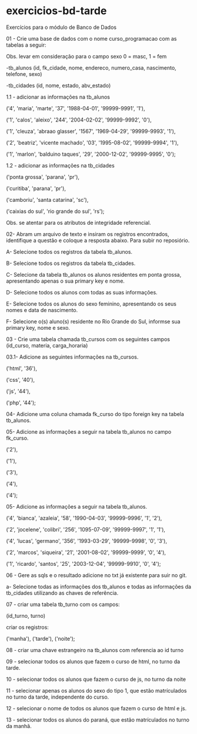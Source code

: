 # exercicios-bd-tarde
Exercícios para o módulo de Banco de Dados

01 - Crie uma base de dados com o nome curso_programacao com as tabelas a seguir:

Obs. levar em consideração para o campo sexo 0 = masc, 1 = fem

-tb_alunos (id, fk_cidade, nome, endereco, numero_casa, nascimento, telefone, sexo)

-tb_cidades (id, nome, estado, abv_estado)


1.1 - adicionar as informações na tb_alunos

('4', 'maria', 'marte', '37', '1988-04-01', '99999-9991', '1'),

('1', 'calos', 'aleixo', '244', '2004-02-02', '99999-9992', '0'),

('1', 'cleuza', 'abraao glasser', '1567', '1969-04-29', '99999-9993', '1'),

('2', 'beatriz', 'vicente machado', '03', '1995-08-02', '99999-9994', '1'),

('1', 'marlon', 'balduino taques', '29', '2000-12-02', '99999-9995', '0');


1.2 - adicionar as informações na tb_cidades

('ponta grossa', 'parana', 'pr'),

('curitiba', 'parana', 'pr'),

('camboriu', 'santa catarina', 'sc'),

('caixias do sul', 'rio grande do sul', 'rs');

Obs. se atentar para os atributos de integridade referencial.


02- Abram um arquivo de texto e insiram os registros encontrados, identifique a questão e coloque a resposta abaixo.
Para subir no reposiório.

A- Selecione todos os registros da tabela tb_alunos.

B- Selecione todos os registros da tabela tb_cidades.

C- Selecione da tabela tb_alunos os alunos residentes em ponta grossa, apresentando apenas o sua primary key e nome.

D- Selecione todos os alunos com todas as suas informações.

E- Selecione todos os alunos do sexo feminino, apresentando os seus nomes e data de nascimento.

F- Selecione o(s) aluno(s) residente no Rio Grande do Sul, informse sua primary key, nome e sexo.

03 - Crie uma tabela chamada tb_cursos com os seguintes campos
(id_curso, materia, carga_horaria)

03.1- Adicione as seguintes informações na tb_cursos.

('html', '36'),

('css', '40'),

('js', '44'),

('php', '44');

04- Adicione uma coluna chamada fk_curso do tipo foreign key na tabela tb_alunos.

05- Adicione as informações a seguir na tabela tb_alunos no campo fk_curso.

('2'),

('1'),

('3'),

('4'),

('4');

05- Adicione as informações a seguir na tabela tb_alunos.

('4', 'bianca', 'azaleia', '58', '1990-04-03', '99999-9996', '1', '2'),

('2', 'jocelene', 'colibri', '256', '1095-07-09', '99999-9997', '1', '1'),

('4', 'lucas', 'germano', '356', '1993-03-29', '99999-9998', '0', '3'),

('2', 'marcos', 'siqueira', '21', '2001-08-02', '99999-9999', '0', '4'),

('1', 'ricardo', 'santos', '25', '2003-12-04', '99999-9910', '0', '4');

06 - Gere as sqls e o resultado adicione no txt já existente para suir no git.

a- Selecione todas as informações dos tb_alunos e todas as informações da tb_cidades utilizando as chaves de referência.

07 - criar uma tabela tb_turno com os campos:

(id_turno, turno)

criar os registros:

('manha'),
('tarde'),
('noite');

08 - criar uma chave estrangeiro na tb_alunos com referencia ao id turno

09 - selecionar todos os alunos que fazem o curso de html, no turno da tarde.

10 - selecionar todos os alunos que fazem o curso de js, no turno da noite

11 - selecionar apenas os alunos do sexo do tipo 1, que estão matrículados no turno da tarde, independente do curso.

12 - selecionar o nome de todos os alunos que fazem o curso de html e js.

13 - selecionar todos os alunos do paraná, que estão matrículados no turno da manhã.




